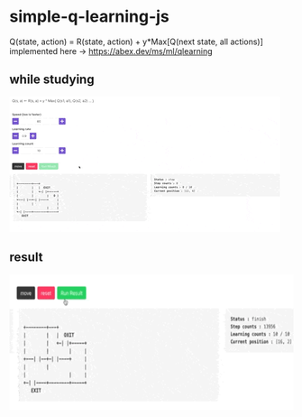 # simple-q-learning-js
Q(state, action) = R(state, action) + y*Max[Q(next state, all actions)]  
implemented here -> https://abex.dev/ms/ml/qlearning

## while studying
<img src="https://github.com/Ja-sonYun/q-learning-vue/blob/main/gifs/studying.gif?raw=true" height="240">  

## result
<img src="https://github.com/Ja-sonYun/q-learning-vue/blob/main/gifs/result.gif?raw=true" height="240">  
